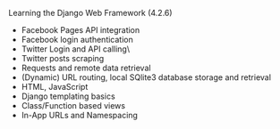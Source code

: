 Learning the Django Web Framework (4.2.6)
- Facebook Pages API integration
- Facebook login authentication
- Twitter Login and API calling\
- Twitter posts scraping
- Requests and remote data retrieval
- (Dynamic) URL routing, local SQlite3 database storage and retrieval
- HTML, JavaScript 
- Django templating basics
- Class/Function based views
- In-App URLs and Namespacing
